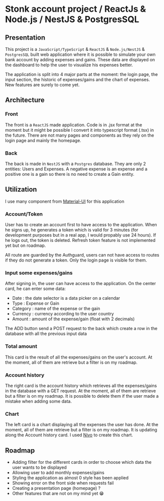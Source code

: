 # Stonk account project / ReactJs & Node.js / NestJS & PostgresSQL

## Presentation

This project is a `JavaScript/TypeScript` & `ReactJS` & `Node.js/NestJS` & `PostgresSQL` built web application where it is possible to simulate your own bank account by adding expenses and gains. These data are displayed on the dashboard to help the user to visualize his expenses better.

The application is split into 4 major parts at the moment: the login page, the input section, the historic of expenses/gains and the chart of expenses. New features are surely to come yet.

## Architecture

### Front

The front is a `ReactJS` made application. Code is in .jsx format at the moment but it might be possible I convert it into typescript format (.tsx) in the future.
There are not many pages and components as they rely on the login page and mainly the homepage.

### Back

The back is made in `NestJS` with a `Postgres` database. They are only 2 entities: Users and Expenses.
A negative expense is an expense and a positive one is a gain so there is no need to create a Gain entity.

## Utilization

I use many component from [Material-UI](https://material-ui.com/) for this application

### Account/Token

User has to create an account first to have access to the application. When he signs up, he generates a token which is valid for 3 minutes (for development purposes but in a real app, I would propably use 24 hours). If he logs out, the token is deleted.
Refresh token feature is not implemented yet but on roadmap.

All route are guarded by the Authguard, users can not have access to routes if they do not generate a token.
Only the login page is visible for them.

### Input some expenses/gains

After signing in, the user can have access to the application. On the center card, he can enter some data:
* Date : the date selector is a data picker on a calendar
* Type : Expense or Gain
* Category : name of the expense or the gain
* Currency : currency according to the user country
* Amount : amount of the expense/gain (float with 2 decimals)

The ADD button send a POST request to the back which create a row in the database with all the previous input data

### Total amount

This card is the result of all the expenses/gains on the user's account. At the moment, all of them are retrieve but a filter is on my roadmap.

### Account history

The right card is the account history which retrieves all the expenses/gains in the database with a GET request. At the moment, all of them are retrieve but a filter is on my roadmap.
It is possible to delete them if the user made a mistake when adding some data.

### Chart

The left card is a chart displaying all the expenses the user has done. At the moment, all of them are retrieve but a filter is on my roadmap.
It is updating along the Account history card.
I used [Nivo](https://nivo.rocks/) to create this chart.

## Roadmap

* Adding filter for the different cards in order to choose which data the user wants to be displayed
* Allowing user to add monthly expenses/gains
* Styling the application as almost 0 style has been applied
* Showing error on the front side when requests fail
* Creating a presentation page (homepage) ?
* Other features that are not on my mind yet :grin:

